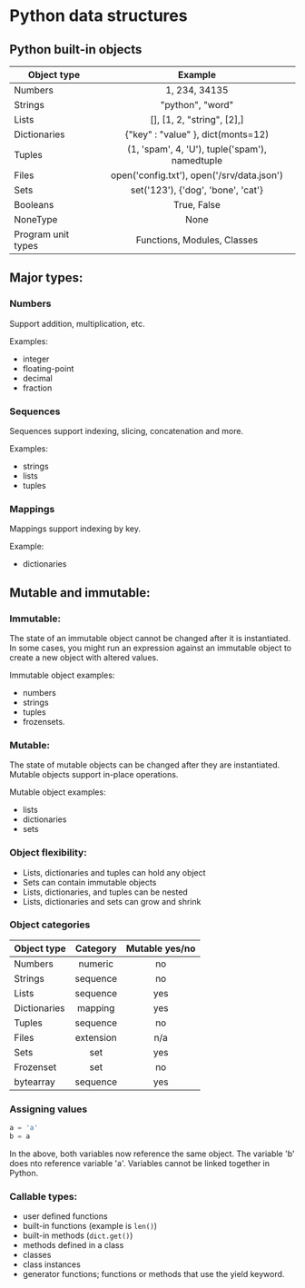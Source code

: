 
# Python data structures


## Python built-in objects

| Object type        | Example                                           |
| ------------------ |:-------------------------------------------------:|
| Numbers            | 1, 234, 34135                                     |
| Strings            | "python", "word"                                  |
| Lists              | [], [1, 2, "string", [2],]                        |
| Dictionaries       | {"key" : "value" }, dict(monts=12)                |
| Tuples             | (1, 'spam', 4, 'U'), tuple('spam'), namedtuple    |
| Files              | open('config.txt'), open('/srv/data.json')        |
| Sets               | set('123'), {'dog', 'bone', 'cat'}                |
| Booleans           | True, False                                       |
| NoneType           | None                                              |
| Program unit types | Functions, Modules, Classes                       |


## Major types:

### Numbers 
Support addition, multiplication, etc.

Examples:
- integer
- floating-point
- decimal
- fraction

### Sequences 
Sequences support indexing, slicing, concatenation and more.

Examples:
- strings
- lists
- tuples


### Mappings 
Mappings support indexing by key.

Example:
 - dictionaries



## Mutable and immutable:

### Immutable:

The state of an immutable object cannot be changed after it is instantiated. In some cases, you might run an expression against an immutable object to create a new object with altered values.

Immutable object examples:
- numbers
- strings
- tuples
- frozensets.


### Mutable:

The state of mutable objects can be changed after they are instantiated. Mutable objects support in-place operations.

Mutable object examples:
- lists
- dictionaries
- sets

### Object flexibility:
- Lists, dictionaries and tuples can hold any object
- Sets can contain immutable objects
- Lists, dictionaries, and tuples can be nested
- Lists, dictionaries and sets can grow and shrink

### Object categories

| Object type        | Category  | Mutable yes/no|
| ------------------ |:---------:|:-------------:|
| Numbers            | numeric   | no            |
| Strings            | sequence  | no            |
| Lists              | sequence  | yes           |
| Dictionaries       | mapping   | yes           |
| Tuples             | sequence  | no            |
| Files              | extension | n/a           |
| Sets               | set       | yes           |
| Frozenset          | set       | no            |
| bytearray          | sequence  | yes           |

### Assigning values

```python
a = 'a'
b = a
```
In the above, both variables now reference the same object. The variable 'b' does nto reference variable 'a'. Variables cannot be linked together in Python.


### Callable types:

- user defined functions
- built-in functions (example is `len()`)
- built-in methods (`dict.get()`)
- methods defined in a class
- classes
- class instances
- generator functions; functions or methods that use the yield keyword. 